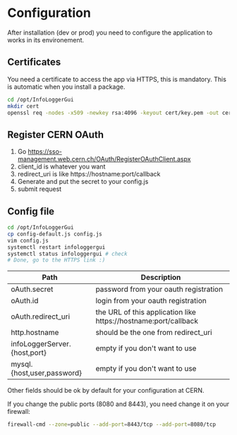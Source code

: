 # Configuration

After installation (dev or prod) you need to configure the application to works in its environement.

## Certificates

You need a certificate to access the app via HTTPS, this is mandatory. This is automatic when you install a package.

```bash
cd /opt/InfoLoggerGui
mkdir cert
openssl req -nodes -x509 -newkey rsa:4096 -keyout cert/key.pem -out cert/cert.pem -days 365 -subj "/C=CH/ST=Geneva/L=Meyrin/O=CERN"
```

## Register CERN OAuth

1. Go https://sso-management.web.cern.ch/OAuth/RegisterOAuthClient.aspx
1. client_id is whatever you want
1. redirect_uri is like https://hostname:port/callback
1. Generate and put the secret to your config.js
1. submit request

## Config file

```bash
cd /opt/InfoLoggerGui
cp config-default.js config.js
vim config.js
systemctl restart infologgergui
systemctl status infologgergui # check
# Done, go to the HTTPS link :)
```

Path  | Description
------------- | -------------
oAuth.secret | password from your oauth registration
oAuth.id | login from your oauth registration
oAuth.redirect_uri | the URL of this application like https://hostname:port/callback
http.hostname | should be the one from redirect_uri
infoLoggerServer.{host,port} | empty if you don't want to use
mysql.{host,user,password} | empty if you don't want to use

Other fields should be ok by default for your configuration at CERN.

If you change the public ports (8080 and 8443), you need change it on your firewall:

```bash
firewall-cmd --zone=public --add-port=8443/tcp --add-port=8080/tcp
```
